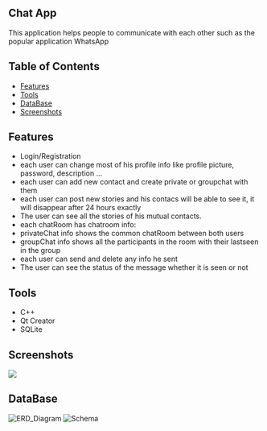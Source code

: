 ## Chat App
This application helps people to communicate with each other such as the popular application WhatsApp


## Table of Contents
- [Features](Features)
- [Tools](Tools)
- [DataBase](DataBase)
- [Screenshots](Screenshots)

## Features
- Login/Registration
- each user can change most of his profile info like profile picture, password, description ...
- each user can add new contact and create private or groupchat with them
- each user can post new stories and his contacs will be able to see it, it will disappear after 24 hours exactly
- The user can see all the stories of his mutual contacts.
- each chatRoom has chatroom info:
- privateChat info shows the common chatRoom between both users               
- groupChat info shows all the participants in the room with their lastseen in the group                               
- each user can send and delete any info he sent
- The user can see the status of the message whether it is seen or not
## Tools
- C++
- Qt Creator
- SQLite
## Screenshots
<img src="[https://i.ibb.co/tZ0DhJ4/1.png](https://user-images.githubusercontent.com/83420413/171068520-cc285b9e-804a-4791-839f-bfcd26fac8d7.jpg)">
<p align="center"></p>

## DataBase

![ERD_Diagram](https://user-images.githubusercontent.com/83420413/171068520-cc285b9e-804a-4791-839f-bfcd26fac8d7.jpg)
![Schema](https://user-images.githubusercontent.com/83420413/171070813-bfd8b5f9-cc6b-4d07-bcd1-dc5d3de37a63.jpg)
